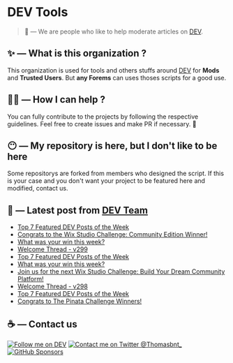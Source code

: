# DEV Tools

> 🔧 — We are people who like to help moderate articles on [DEV](https://dev.to).

## ✨ — What is this organization ?

This organization is used for tools and others stuffs around [DEV](https://dev.to) for **Mods** and **Trusted Users**. But __any Forems__ can uses thoses scripts for a good use.


## 💪🏼 — How I can help ?

You can fully contribute to the projects by following the respective guidelines. Feel free to create issues and make PR if necessary. 🎉

## 😶 — My repository is here, but I don't like to be here

Some repositorys are forked from members who designed the script. If this is your case and you don't want your project to be featured here and modified, contact us.

## 📝 — Latest post from [DEV Team](https://dev.to/devteam)

<!-- BLOG-POST-LIST:START -->
- [Top 7 Featured DEV Posts of the Week](https://dev.to/devteam/top-7-featured-dev-posts-of-the-week-36o4)
- [Congrats to the Wix Studio Challenge: Community Edition Winner!](https://dev.to/devteam/congrats-to-the-wix-studio-challenge-community-edition-winner-57jo)
- [What was your win this week?](https://dev.to/devteam/what-was-your-win-this-week-2e6k)
- [Welcome Thread - v299](https://dev.to/devteam/welcome-thread-v299-2770)
- [Top 7 Featured DEV Posts of the Week](https://dev.to/devteam/top-7-featured-dev-posts-of-the-week-6fk)
- [What was your win this week?](https://dev.to/devteam/what-was-your-win-this-week-53kn)
- [Join us for the next Wix Studio Challenge: Build Your Dream Community Platform!](https://dev.to/devteam/join-us-for-the-next-wix-studio-challenge-build-your-dream-community-platform-5aoc)
- [Welcome Thread - v298](https://dev.to/devteam/welcome-thread-v298-3le2)
- [Top 7 Featured DEV Posts of the Week](https://dev.to/devteam/top-7-featured-dev-posts-of-the-week-2mf)
- [Congrats to The Pinata Challenge Winners!](https://dev.to/devteam/congrats-to-the-pinata-challenge-winners-5d2e)
<!-- BLOG-POST-LIST:END -->


## ☕ — Contact us

[![Follow me on DEV](https://img.shields.io/badge/dev.to-%2308090A.svg?&style=for-the-badge&logo=dev.to&logoColor=white&alt=devto)](https://dev.to/thomasbnt)
[![Contact me on Twitter @Thomasbnt_](https://img.shields.io/badge/Contact%20me%20on%20Twitter-%231DA1F2.svg?&style=for-the-badge&logo=twitter&logoColor=white&alt=twitter)](https://twitter.com/messages/1142357270-1142357270?text=Hello,%20I%20contact%20you%20from%20devtotools%20&recipient_id=1142357270) [![GitHub Sponsors](https://img.shields.io/badge/Sponsor%20me-%23EA54AE.svg?&style=for-the-badge&logo=github-sponsors&logoColor=white)](https://github.com/sponsors/thomasbnt)


